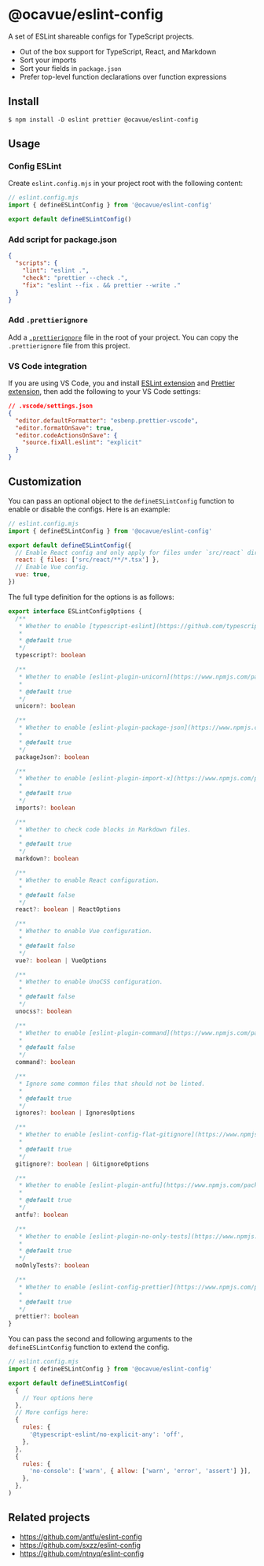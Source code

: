 # @ocavue/eslint-config

A set of ESLint shareable configs for TypeScript projects.

- Out of the box support for TypeScript, React, and Markdown
- Sort your imports
- Sort your fields in `package.json`
- Prefer top-level function declarations over function expressions

## Install

```
$ npm install -D eslint prettier @ocavue/eslint-config
```

## Usage

### Config ESLint

Create `eslint.config.mjs` in your project root with the following content:

```js
// eslint.config.mjs
import { defineESLintConfig } from '@ocavue/eslint-config'

export default defineESLintConfig()
```

### Add script for package.json

```json
{
  "scripts": {
    "lint": "eslint .",
    "check": "prettier --check .",
    "fix": "eslint --fix . && prettier --write ."
  }
}
```

### Add `.prettierignore`

Add a [`.prettierignore`](https://prettier.io/docs/en/ignore.html#ignoring-files-prettierignore) file in the root of your project. You can copy the `.prettierignore` file from this project.

### VS Code integration

If you are using VS Code, you and install [ESLint extension](https://marketplace.visualstudio.com/items?itemName=dbaeumer.vscode-eslint) and [Prettier extension](https://marketplace.visualstudio.com/items?itemName=esbenp.prettier-vscode), then add the following to your VS Code settings:

```json
// .vscode/settings.json
{
  "editor.defaultFormatter": "esbenp.prettier-vscode",
  "editor.formatOnSave": true,
  "editor.codeActionsOnSave": {
    "source.fixAll.eslint": "explicit"
  }
}
```

## Customization

You can pass an optional object to the `defineESLintConfig` function to enable or disable the configs. Here is an example:

```js
// eslint.config.mjs
import { defineESLintConfig } from '@ocavue/eslint-config'

export default defineESLintConfig({
  // Enable React config and only apply for files under `src/react` directory.
  react: { files: ['src/react/**/*.tsx'] },
  // Enable Vue config.
  vue: true,
})
```

The full type definition for the options is as follows:

```ts
export interface ESLintConfigOptions {
  /**
   * Whether to enable [typescript-eslint](https://github.com/typescript-eslint/typescript-eslint) configuration.
   *
   * @default true
   */
  typescript?: boolean

  /**
   * Whether to enable [eslint-plugin-unicorn](https://www.npmjs.com/package/eslint-plugin-unicorn) configuration.
   *
   * @default true
   */
  unicorn?: boolean

  /**
   * Whether to enable [eslint-plugin-package-json](https://www.npmjs.com/package/eslint-plugin-package-json) configuration.
   *
   * @default true
   */
  packageJson?: boolean

  /**
   * Whether to enable [eslint-plugin-import-x](https://www.npmjs.com/package/eslint-plugin-import-x) configuration.
   *
   * @default true
   */
  imports?: boolean

  /**
   * Whether to check code blocks in Markdown files.
   *
   * @default true
   */
  markdown?: boolean

  /**
   * Whether to enable React configuration.
   *
   * @default false
   */
  react?: boolean | ReactOptions

  /**
   * Whether to enable Vue configuration.
   *
   * @default false
   */
  vue?: boolean | VueOptions

  /**
   * Whether to enable UnoCSS configuration.
   *
   * @default false
   */
  unocss?: boolean

  /**
   * Whether to enable [eslint-plugin-command](https://www.npmjs.com/package/eslint-plugin-command) configuration.
   *
   * @default false
   */
  command?: boolean

  /**
   * Ignore some common files that should not be linted.
   *
   * @default true
   */
  ignores?: boolean | IgnoresOptions

  /**
   * Whether to enable [eslint-config-flat-gitignore](https://www.npmjs.com/package/eslint-config-flat-gitignore) configuration.
   *
   * @default true
   */
  gitignore?: boolean | GitignoreOptions

  /**
   * Whether to enable [eslint-plugin-antfu](https://www.npmjs.com/package/eslint-plugin-antfu) configuration.
   *
   * @default true
   */
  antfu?: boolean

  /**
   * Whether to enable [eslint-plugin-no-only-tests](https://www.npmjs.com/package/eslint-plugin-no-only-tests) configuration.
   *
   * @default true
   */
  noOnlyTests?: boolean

  /**
   * Whether to enable [eslint-config-prettier](https://www.npmjs.com/package/eslint-config-prettier) configuration.
   *
   * @default true
   */
  prettier?: boolean
}
```

You can pass the second and following arguments to the `defineESLintConfig` function to extend the config.

```js
// eslint.config.mjs
import { defineESLintConfig } from '@ocavue/eslint-config'

export default defineESLintConfig(
  {
    // Your options here
  },
  // More configs here:
  {
    rules: {
      '@typescript-eslint/no-explicit-any': 'off',
    },
  },
  {
    rules: {
      'no-console': ['warn', { allow: ['warn', 'error', 'assert'] }],
    },
  },
)
```

## Related projects

- https://github.com/antfu/eslint-config
- https://github.com/sxzz/eslint-config
- https://github.com/ntnyq/eslint-config
